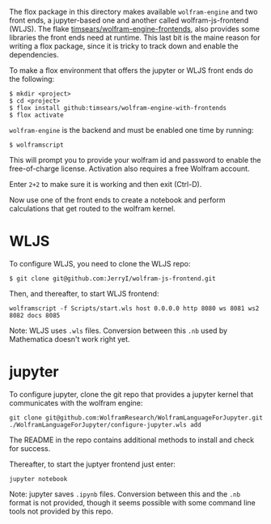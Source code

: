 The flox package in this directory makes available `wolfram-engine` and two front ends, a jupyter-based one and another called wolfram-js-frontend (WLJS). The flake [timsears/wolfram-engine-frontends](https://github.com/timsears/wolfram-engine-frontends.git), also provides some libraries the front ends need at runtime. This last bit is the maine reason for writing a flox package, since it is tricky to track down and enable the dependencies.

To make a flox environment that offers the jupyter or WLJS front ends do the following:

```
$ mkdir <project> 
$ cd <project>
$ flox install github:timsears/wolfram-engine-with-frontends
$ flox activate
```

`wolfram-engine` is the backend and must be enabled one time by running:

```
$ wolframscript
```

This will prompt you to provide your wolfram id and password to enable the free-of-charge license. Activation also requires a free Wolfram account. 

Enter `2+2` to make sure it is working and then exit (Ctrl-D).

Now use one of the front ends to create a notebook and perform calculations that get routed to the wolfram kernel.

# WLJS 

To configure WLJS, you need to clone the WLJS repo:

```
$ git clone git@github.com:JerryI/wolfram-js-frontend.git
```

Then, and thereafter, to start WLJS frontend:

```
wolframscript -f Scripts/start.wls host 0.0.0.0 http 8080 ws 8081 ws2 8082 docs 8085
```

Note: WLJS uses `.wls` files. Conversion between this `.nb` used by Mathematica doesn't work right yet.

# jupyter

To configure jupyter, clone the git repo that provides a jupyter kernel that communicates with the wolfram engine:

```
git clone git@github.com:WolframResearch/WolframLanguageForJupyter.git  
./WolframLanguageForJupyter/configure-jupyter.wls add
```

The README in the repo contains additional methods to install and check for success. 

Thereafter, to start the juptyer frontend just enter:

```
jupyter notebook
```

Note: jupyter saves `.ipynb` files. Conversion between this and the `.nb` format is not provided, though it seems possible with some command line tools not provided by this repo.


